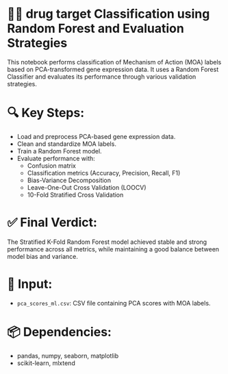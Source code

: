 # 🔬💊 drug target Classification using Random Forest and Evaluation Strategies
This notebook performs classification of Mechanism of Action (MOA) labels based on PCA-transformed gene expression data.
It uses a Random Forest Classifier and evaluates its performance through various validation strategies.

# 🔍 Key Steps:
- Load and preprocess PCA-based gene expression data.
- Clean and standardize MOA labels.
- Train a Random Forest model.
- Evaluate performance with:
  - Confusion matrix
  - Classification metrics (Accuracy, Precision, Recall, F1)
  - Bias-Variance Decomposition
  - Leave-One-Out Cross Validation (LOOCV)
  - 10-Fold Stratified Cross Validation
# ✅ Final Verdict:
The Stratified K-Fold Random Forest model achieved stable and strong performance across all metrics,
while maintaining a good balance between model bias and variance.
# 📂 Input:
- `pca_scores_ml.csv`: CSV file containing PCA scores with MOA labels.
# 📦 Dependencies:
- pandas, numpy, seaborn, matplotlib
- scikit-learn, mlxtend

